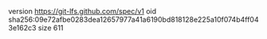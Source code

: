 version https://git-lfs.github.com/spec/v1
oid sha256:09e72afbe0283dea12657977a41a6190bd818128e225a10f074b4ff043e162c3
size 611
